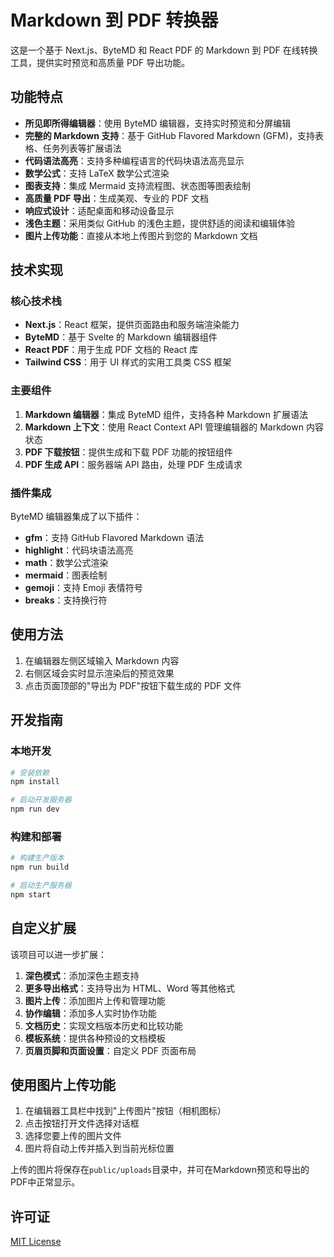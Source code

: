# Markdown 到 PDF 转换器

这是一个基于 Next.js、ByteMD 和 React PDF 的 Markdown 到 PDF 在线转换工具，提供实时预览和高质量 PDF 导出功能。

## 功能特点

- **所见即所得编辑器**：使用 ByteMD 编辑器，支持实时预览和分屏编辑
- **完整的 Markdown 支持**：基于 GitHub Flavored Markdown (GFM)，支持表格、任务列表等扩展语法
- **代码语法高亮**：支持多种编程语言的代码块语法高亮显示
- **数学公式**：支持 LaTeX 数学公式渲染
- **图表支持**：集成 Mermaid 支持流程图、状态图等图表绘制
- **高质量 PDF 导出**：生成美观、专业的 PDF 文档
- **响应式设计**：适配桌面和移动设备显示
- **浅色主题**：采用类似 GitHub 的浅色主题，提供舒适的阅读和编辑体验
- **图片上传功能**：直接从本地上传图片到您的 Markdown 文档

## 技术实现

### 核心技术栈

- **Next.js**：React 框架，提供页面路由和服务端渲染能力
- **ByteMD**：基于 Svelte 的 Markdown 编辑器组件
- **React PDF**：用于生成 PDF 文档的 React 库
- **Tailwind CSS**：用于 UI 样式的实用工具类 CSS 框架

### 主要组件

1. **Markdown 编辑器**：集成 ByteMD 组件，支持各种 Markdown 扩展语法
2. **Markdown 上下文**：使用 React Context API 管理编辑器的 Markdown 内容状态
3. **PDF 下载按钮**：提供生成和下载 PDF 功能的按钮组件 
4. **PDF 生成 API**：服务器端 API 路由，处理 PDF 生成请求

### 插件集成

ByteMD 编辑器集成了以下插件：

- **gfm**：支持 GitHub Flavored Markdown 语法
- **highlight**：代码块语法高亮
- **math**：数学公式渲染
- **mermaid**：图表绘制
- **gemoji**：支持 Emoji 表情符号
- **breaks**：支持换行符

## 使用方法

1. 在编辑器左侧区域输入 Markdown 内容
2. 右侧区域会实时显示渲染后的预览效果
3. 点击页面顶部的"导出为 PDF"按钮下载生成的 PDF 文件

## 开发指南

### 本地开发

```bash
# 安装依赖
npm install

# 启动开发服务器
npm run dev
```

### 构建和部署

```bash
# 构建生产版本
npm run build

# 启动生产服务器
npm start
```

## 自定义扩展

该项目可以进一步扩展：

1. **深色模式**：添加深色主题支持
2. **更多导出格式**：支持导出为 HTML、Word 等其他格式
3. **图片上传**：添加图片上传和管理功能
4. **协作编辑**：添加多人实时协作功能
5. **文档历史**：实现文档版本历史和比较功能
6. **模板系统**：提供各种预设的文档模板
7. **页眉页脚和页面设置**：自定义 PDF 页面布局

## 使用图片上传功能

1. 在编辑器工具栏中找到"上传图片"按钮（相机图标）
2. 点击按钮打开文件选择对话框
3. 选择您要上传的图片文件
4. 图片将自动上传并插入到当前光标位置

上传的图片将保存在`public/uploads`目录中，并可在Markdown预览和导出的PDF中正常显示。

## 许可证

[MIT License](LICENSE)
